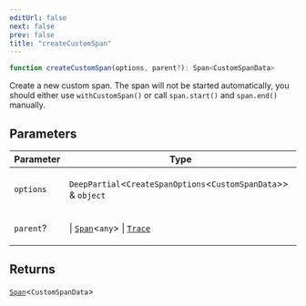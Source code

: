 ```yaml
---
editUrl: false
next: false
prev: false
title: "createCustomSpan"
---
```


```ts
function createCustomSpan(options, parent?): Span<CustomSpanData>
```

Create a new custom span. The span will not be started automatically, you should either use
`withCustomSpan()` or call `span.start()` and `span.end()` manually.

## Parameters

<table>
<thead>
<tr>
<th>Parameter</th>
<th>Type</th>
</tr>
</thead>
<tbody>
<tr>
<td>

`options`

</td>
<td>

`DeepPartial`\<`CreateSpanOptions`\<`CustomSpanData`\>\> & `object`

</td>
</tr>
<tr>
<td>

`parent`?

</td>
<td>

 \| [`Span`](/openai-agents-js/openai/agents/classes/span/)\<`any`\> \| [`Trace`](/openai-agents-js/openai/agents/classes/trace/)

</td>
</tr>
</tbody>
</table>

## Returns

[`Span`](/openai-agents-js/openai/agents/classes/span/)\<`CustomSpanData`\>
